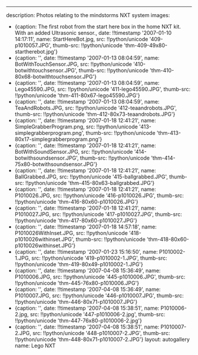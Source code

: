 ---
description: Photos relating to the mindstorms NXT system
images:
- {caption: The first robot from the start here box in the home NXT kit. With an added
    Ultrasonic sensor., date: !!timestamp '2007-01-10 14:17:11', name: StartHereBot.jpg,
  src: !!python/unicode '409-p1010057.JPG', thumb-src: !!python/unicode 'thm-409-49x80-startherebot.jpg'}
- {caption: '', date: !!timestamp '2007-01-13 08:04:59', name: BotWithTouchSensor.JPG,
  src: !!python/unicode '410-botwithtouchsensor.JPG', thumb-src: !!python/unicode 'thm-410-80x68-botwithtouchsensor.JPG'}
- {caption: '', date: !!timestamp '2007-01-13 08:04:59', name: Lego45590.JPG, src: !!python/unicode '411-lego45590.JPG',
  thumb-src: !!python/unicode 'thm-411-80x67-lego45590.JPG'}
- {caption: '', date: !!timestamp '2007-01-13 08:04:59', name: TeaAndRobots.JPG, src: !!python/unicode '412-teaandrobots.JPG',
  thumb-src: !!python/unicode 'thm-412-80x73-teaandrobots.JPG'}
- {caption: '', date: !!timestamp '2007-01-18 12:41:21', name: SimpleGrabberProgram.png,
  src: !!python/unicode '413-simplegrabberprogram.png', thumb-src: !!python/unicode 'thm-413-80x17-simplegrabberprogram.png'}
- {caption: '', date: !!timestamp '2007-01-18 12:41:21', name: BotWithSoundSensor.JPG,
  src: !!python/unicode '414-botwithsoundsensor.JPG', thumb-src: !!python/unicode 'thm-414-75x80-botwithsoundsensor.JPG'}
- {caption: '', date: !!timestamp '2007-01-18 12:41:21', name: BallGrabbed.JPG, src: !!python/unicode '415-ballgrabbed.JPG',
  thumb-src: !!python/unicode 'thm-415-80x63-ballgrabbed.JPG'}
- {caption: '', date: !!timestamp '2007-01-18 12:41:21', name: P1010026.JPG, src: !!python/unicode '416-p1010026.JPG',
  thumb-src: !!python/unicode 'thm-416-80x60-p1010026.JPG'}
- {caption: '', date: !!timestamp '2007-01-18 12:41:21', name: P1010027.JPG, src: !!python/unicode '417-p1010027.JPG',
  thumb-src: !!python/unicode 'thm-417-80x60-p1010027.JPG'}
- {caption: '', date: !!timestamp '2007-01-18 14:57:18', name: P1010026WithInset.JPG,
  src: !!python/unicode '418-p1010026withinset.JPG', thumb-src: !!python/unicode 'thm-418-80x60-p1010026withinset.JPG'}
- {caption: '', date: !!timestamp '2007-01-23 15:16:50', name: P1010002-1.JPG, src: !!python/unicode '419-p1010002-1.JPG',
  thumb-src: !!python/unicode 'thm-419-80x49-p1010002-1.JPG'}
- {caption: '', date: !!timestamp '2007-04-08 15:36:49', name: P1010006.JPG, src: !!python/unicode '445-p1010006.JPG',
  thumb-src: !!python/unicode 'thm-445-76x80-p1010006.JPG'}
- {caption: '', date: !!timestamp '2007-04-08 15:36:49', name: P1010007.JPG, src: !!python/unicode '446-p1010007.JPG',
  thumb-src: !!python/unicode 'thm-446-80x71-p1010007.JPG'}
- {caption: '', date: !!timestamp '2007-04-08 15:38:51', name: P1010006-2.jpg, src: !!python/unicode '447-p1010006-2.jpg',
  thumb-src: !!python/unicode 'thm-447-76x80-p1010006-2.jpg'}
- {caption: '', date: !!timestamp '2007-04-08 15:38:51', name: P1010007-2.JPG, src: !!python/unicode '448-p1010007-2.JPG',
  thumb-src: !!python/unicode 'thm-448-80x71-p1010007-2.JPG'}
layout: autogallery
name: Lego NXT
